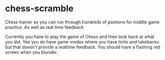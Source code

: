 # chess-scramble
Chess trainer so you can run through hundreds of postions for middle game practice. As well as real time feedback

Currently you have to play the game of Chess and then look back at what you did. Yes you do have game modes where you have hints and takebacks but that doesn't provide a realtime feedback. You should have a flashing red screen when you blunder. 



